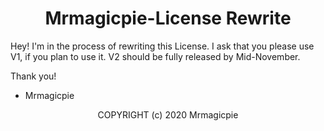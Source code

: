 <link rel="stylesheet" href="https://license.mrmagicpie.xyz/custom-assets/style.css">
<h1 align="center">Mrmagicpie-License Rewrite</h1>

Hey! I'm in the process of rewriting this License. I ask that you please use V1, if you plan to use it. V2 should be fully released by Mid-November.

Thank you!
- Mrmagicpie

<p align="center">COPYRIGHT (c) 2020 Mrmagicpie</p>
